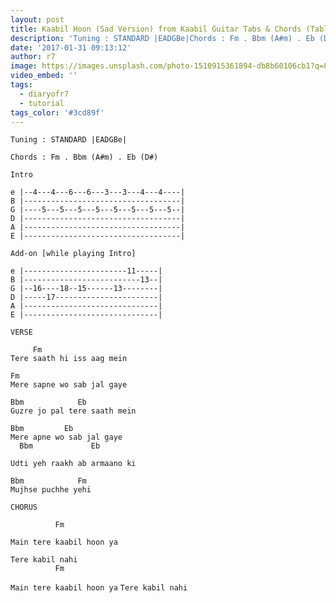 ```yaml
---
layout: post
title: Kaabil Hoon (Sad Version) from Kaabil Guitar Tabs & Chords (Tablature)
description: 'Tuning : STANDARD |EADGBe|Chords : Fm . Bbm (A#m) . Eb (D#)Introe |--4---4---6---6---3---3---4---4----|B |-----------------------------------|G |----5...'
date: '2017-01-31 09:13:12'
author: r7
image: https://images.unsplash.com/photo-1510915361894-db8b60106cb1?q=80&w=2940&auto=format&fit=crop&ixlib=rb-4.1.0&ixid=M3wxMjA3fDB8MHxwaG90by1wYWdlfHx8fGVufDB8fHx8fA%3D%3D
video_embed: ''
tags:
  - diaryofr7
  - tutorial
tags_color: '#3cd89f'
---
```

```
Tuning : STANDARD |EADGBe|

Chords : Fm . Bbm (A#m) . Eb (D#)

Intro

e |--4---4---6---6---3---3---4---4----|
B |-----------------------------------|
G |----5---5---5---5---5---5---5---5--|
D |-----------------------------------|
A |-----------------------------------|
E |-----------------------------------|

Add-on [while playing Intro]

e |-----------------------11-----|
B |--------------------------13--|
G |--16----18--15------13--------|
D |-----17-----------------------|
A |------------------------------|
E |------------------------------|
```

```
VERSE

     Fm
Tere saath hi iss aag mein
```

```
Fm
Mere sapne wo sab jal gaye
```

```
Bbm            Eb
Guzre jo pal tere saath mein
```

```
Bbm         Eb
Mere apne wo sab jal gaye
  Bbm             Eb
```
`Udti yeh raakh ab armaano ki`

```
Bbm            Fm
Mujhse puchhe yehi

CHORUS

          Fm
```
`Main tere kaabil hoon ya`

```
Tere kabil nahi
          Fm
```
`Main tere kaabil hoon ya`
`Tere kabil nahi`
